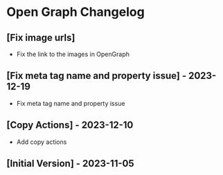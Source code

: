 # Open Graph Changelog

## [Fix image urls]

- Fix the link to the images in OpenGraph

## [Fix meta tag name and property issue] - 2023-12-19

- Fix meta tag name and property issue

## [Copy Actions] - 2023-12-10

- Add copy actions

## [Initial Version] - 2023-11-05
